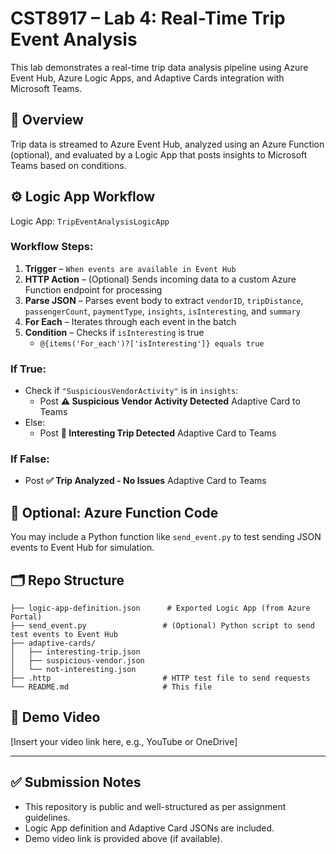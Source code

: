 <!-- 

Repo link:
https://github.com/degu0055/Lab-4-Real-Time-Trip-Event-Analysis


ChatGPT:
https://chatgpt.com/c/68883c5e-6850-8001-b904-fad3c71dec17

JSON:
https://chatgpt.com/c/68886f49-c814-8001-9bc2-56a55b39a774

Sample Data:
https://chatgpt.com/c/688ae0ff-59b4-8001-87d2-886d536754cc


Parse JSON step:
{
  "type": "array",
  "items": {
    "type": "object",
    "properties": {
      "vendorID": {
        "type": "string"
      },
      "tripDistance": {
        "type": "number"
      },
      "passengerCount": {
        "type": "integer"
      },
      "paymentType": {
        "type": "string"
      },
      "insights": {
        "type": "array",
        "items": {
          "type": "string"
        }
      },
      "isInteresting": {
        "type": "boolean"
      },
      "summary": {
        "type": "string"
      }
    },
    "required": [
      "isInteresting"
    ]
  }
}

If else JSON card:
{
  "type": "AdaptiveCard",
  "body": [
    {
      "type": "TextBlock",
      "text": "@{if(contains(items('For_each')?['insights'], 'SuspiciousVendorActivity'), '⚠️ Suspicious Vendor Activity Detected', '🚨 Interesting Trip Detected')}",
      "weight": "Bolder",
      "size": "Large",
      "color": "Attention"
    },
    {
      "type": "FactSet",
      "facts": [
        { "title": "Vendor", "value": "@{items('For_each')?['vendorID']}" },
        { "title": "Distance (mi)", "value": "@{items('For_each')?['tripDistance']}" },
        { "title": "Passengers", "value": "@{items('For_each')?['passengerCount']}" },
        { "title": "Payment", "value": "@{items('For_each')?['paymentType']}" },
        { "title": "Insights", "value": "@{join(items('For_each')?['insights'], ', ')}" }
      ]
    }
  ],
  "actions": [],
  "version": "1.2"
}

 -->

 # CST8917 – Lab 4: Real-Time Trip Event Analysis

This lab demonstrates a real-time trip data analysis pipeline using Azure Event Hub, Azure Logic Apps, and Adaptive Cards integration with Microsoft Teams.

## 📌 Overview

Trip data is streamed to Azure Event Hub, analyzed using an Azure Function (optional), and evaluated by a Logic App that posts insights to Microsoft Teams based on conditions.

## ⚙️ Logic App Workflow

Logic App: `TripEventAnalysisLogicApp`

### Workflow Steps:
1. **Trigger** – `When events are available in Event Hub`
2. **HTTP Action** – (Optional) Sends incoming data to a custom Azure Function endpoint for processing
3. **Parse JSON** – Parses event body to extract `vendorID`, `tripDistance`, `passengerCount`, `paymentType`, `insights`, `isInteresting`, and `summary`
4. **For Each** – Iterates through each event in the batch
5. **Condition** – Checks if `isInteresting` is true  
   - `@{items('For_each')?['isInteresting']} equals true`

### If True:
- Check if `"SuspiciousVendorActivity"` is in `insights`:
  - Post **⚠️ Suspicious Vendor Activity Detected** Adaptive Card to Teams  
- Else:
  - Post **🚨 Interesting Trip Detected** Adaptive Card to Teams

### If False:
- Post **✅ Trip Analyzed - No Issues** Adaptive Card to Teams

## 🧠 Optional: Azure Function Code

You may include a Python function like `send_event.py` to test sending JSON events to Event Hub for simulation.

## 🗂️ Repo Structure

```
├── logic-app-definition.json      # Exported Logic App (from Azure Portal)
├── send_event.py                 # (Optional) Python script to send test events to Event Hub
├── adaptive-cards/
│   ├── interesting-trip.json
│   ├── suspicious-vendor.json
│   └── not-interesting.json
├── .http                         # HTTP test file to send requests
└── README.md                     # This file
```

## 🎥 Demo Video

[Insert your video link here, e.g., YouTube or OneDrive]

---

## ✅ Submission Notes

- This repository is public and well-structured as per assignment guidelines.
- Logic App definition and Adaptive Card JSONs are included.
- Demo video link is provided above (if available).
